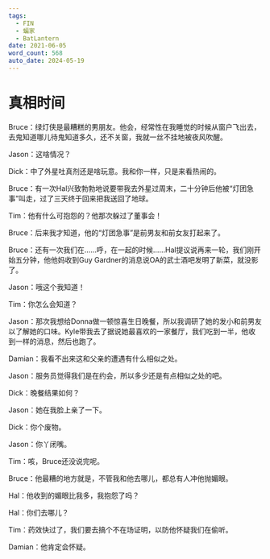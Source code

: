 ```yaml
---
tags:
  - FIN
  - 蝙家
  - BatLantern
date: 2021-06-05
word_count: 568
auto_date: 2024-05-19
---
```


# 真相时间

Bruce：绿灯侠是最糟糕的男朋友。他会，经常性在我睡觉的时候从窗户飞出去，去鬼知道哪儿待鬼知道多久，还不关窗，我就一丝不挂地被夜风吹醒。

Jason：这啥情况？

Dick：中了外星吐真剂还是啥玩意。我和你一样，只是来看热闹的。

Bruce：有一次Hal兴致勃勃地说要带我去外星过周末，二十分钟后他被“灯团急事”叫走，过了三天终于回来把我送回了地球。

Tim：他有什么可抱怨的？他那次躲过了董事会！

Bruce：后来我才知道，他的“灯团急事”是前男友和前女友打起来了。

Bruce：还有一次我们在……呼，在一起的时候……Hal提议说再来一轮，我们刚开始五分钟，他他妈收到Guy Gardner的消息说OA的武士酒吧发明了新菜，就没影了。

Jason：哦这个我知道！

Tim：你怎么会知道？

Jason：那次我想给Donna做一顿惊喜生日晚餐，所以我调研了她的发小和前男友以了解她的口味。Kyle带我去了据说她最喜欢的一家餐厅，我们吃到一半，他收到一样的消息，然后也跑了。

Damian：我看不出来这和父亲的遭遇有什么相似之处。

Jason：服务员觉得我们是在约会，所以多少还是有点相似之处的吧。

Dick：晚餐结果如何？

Jason：她在我脸上亲了一下。

Dick：你个废物。

Jason：你丫闭嘴。

Tim：咳，Bruce还没说完呢。

Bruce：他最糟的地方就是，不管我和他去哪儿，都总有人冲他抛媚眼。

Hal：他收到的媚眼比我多，我抱怨了吗？

Hal：你们去哪儿？

Tim：药效快过了，我们要去搞个不在场证明，以防他怀疑我们在偷听。

Damian：他肯定会怀疑。
